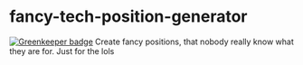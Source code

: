 # fancy-tech-position-generator

[![Greenkeeper badge](https://badges.greenkeeper.io/victorhqc/fancy-tech-position-generator.svg)](https://greenkeeper.io/)
Create fancy positions, that nobody really know what they are for. Just for the lols
